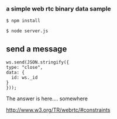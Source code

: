 ### a simple web rtc binary data sample

`$ npm install`


`$ node server.js`


## send a message
    ws.send(JSON.stringify({
    type: "close",
    data: {
      id: ws._id
    }
    }));


The answer is here.... somewhere

http://www.w3.org/TR/webrtc/#constraints

